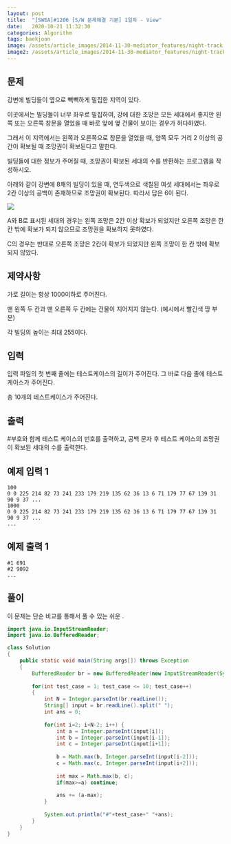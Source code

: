 ```yaml
---
layout: post
title:  "[SWEA]#1206 [S/W 문제해결 기본] 1일차 - View"
date:   2020-10-21 11:32:30
categories: Algorithm
tags: baekjoon
image: /assets/article_images/2014-11-30-mediator_features/night-track.JPG
image2: /assets/article_images/2014-11-30-mediator_features/night-track-mobile.JPG
---
```


문제
--------------------

강변에 빌딩들이 옆으로 빽빽하게 밀집한 지역이 있다.

이곳에서는 빌딩들이 너무 좌우로 밀집하여, 강에 대한 조망은 모든 세대에서 좋지만 왼쪽 또는 오른쪽 창문을 열었을 때 바로 앞에 옆 건물이 보이는 경우가 허다하였다.

그래서 이 지역에서는 왼쪽과 오른쪽으로 창문을 열었을 때, 양쪽 모두 거리 2 이상의 공간이 확보될 때 조망권이 확보된다고 말한다.

빌딩들에 대한 정보가 주어질 때, 조망권이 확보된 세대의 수를 반환하는 프로그램을 작성하시오.
 
아래와 같이 강변에 8채의 빌딩이 있을 때, 연두색으로 색칠된 여섯 세대에서는 좌우로 2칸 이상의 공백이 존재하므로 조망권이 확보된다. 따라서 답은 6이 된다.

![](https://user-images.githubusercontent.com/44769544/96665830-bce0ce80-1390-11eb-9534-2d7d323ff09c.png)

A와 B로 표시된 세대의 경우는 왼쪽 조망은 2칸 이상 확보가 되었지만 오른쪽 조망은 한 칸 밖에 확보가 되지 않으므로 조망권을 확보하지 못하였다.

C의 경우는 반대로 오른쪽 조망은 2칸이 확보가 되었지만 왼쪽 조망이 한 칸 밖에 확보되지 않았다.

제약사항
-----------------

가로 길이는 항상 1000이하로 주어진다.

맨 왼쪽 두 칸과 맨 오른쪽 두 칸에는 건물이 지어지지 않는다. (예시에서 빨간색 땅 부분)

각 빌딩의 높이는 최대 255이다.

입력
---------------------------

입력 파일의 첫 번째 줄에는 테스트케이스의 길이가 주어진다. 그 바로 다음 줄에 테스트 케이스가 주어진다.

총 10개의 테스트케이스가 주어진다.

출력
----------------

#부호와 함께 테스트 케이스의 번호를 출력하고, 공백 문자 후 테스트 케이스의 조망권이 확보된 세대의 수를 출력한다.

예제 입력 1 
----------------------

```
100
0 0 225 214 82 73 241 233 179 219 135 62 36 13 6 71 179 77 67 139 31 90 9 37 ...
1000
0 0 225 214 82 73 241 233 179 219 135 62 36 13 6 71 179 77 67 139 31 90 9 37 ...
...
```

예제 출력 1 
------------------------

```
#1 691
#2 9092
...
```

풀이
--------------------------

이 문제는 단순 비교를 통해서 풀 수 있는 쉬운 .

```java
import java.io.InputStreamReader;
import java.io.BufferedReader;

class Solution
{
	public static void main(String args[]) throws Exception
	{
        BufferedReader br = new BufferedReader(new InputStreamReader(System.in));
	
		for(int test_case = 1; test_case <= 10; test_case++)
		{
			int N = Integer.parseInt(br.readLine());
            String[] input = br.readLine().split(" ");
            int ans = 0;
            
            for(int i=2; i<N-2; i++) {
                int a = Integer.parseInt(input[i]);
                int b = Integer.parseInt(input[i-1]);
                int c = Integer.parseInt(input[i+1]);
                
                b = Math.max(b, Integer.parseInt(input[i-2]));
                c = Math.max(c, Integer.parseInt(input[i+2]));
                
                int max = Math.max(b, c);
                if(max>=a) continue;
                
                ans += (a-max);
            }
            
            System.out.println("#"+test_case+" "+ans);
		}
	}
}
```
